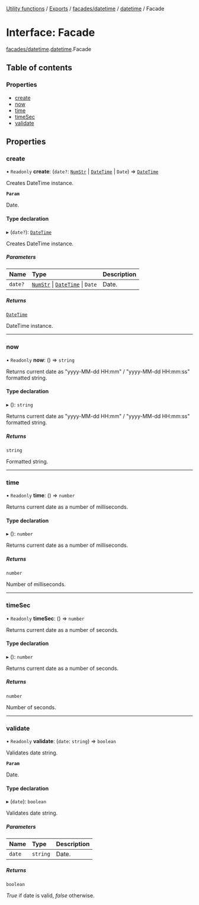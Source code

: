 [Utility functions](../index.md) / [Exports](../modules.md) / [facades/datetime](../modules/facades_datetime.md) / [datetime](../modules/facades_datetime.datetime.md) / Facade

# Interface: Facade

[facades/datetime](../modules/facades_datetime.md).[datetime](../modules/facades_datetime.datetime.md).Facade

## Table of contents

### Properties

- [create](facades_datetime.datetime.Facade.md#create)
- [now](facades_datetime.datetime.Facade.md#now)
- [time](facades_datetime.datetime.Facade.md#time)
- [timeSec](facades_datetime.datetime.Facade.md#timesec)
- [validate](facades_datetime.datetime.Facade.md#validate)

## Properties

### create

• `Readonly` **create**: (`date?`: [`NumStr`](../modules/types_core.md#numstr) \| [`DateTime`](facades_datetime.datetime.DateTime.md) \| `Date`) => [`DateTime`](facades_datetime.datetime.DateTime.md)

Creates DateTime instance.

**`Param`**

Date.

#### Type declaration

▸ (`date?`): [`DateTime`](facades_datetime.datetime.DateTime.md)

Creates DateTime instance.

##### Parameters

| Name | Type | Description |
| :------ | :------ | :------ |
| `date?` | [`NumStr`](../modules/types_core.md#numstr) \| [`DateTime`](facades_datetime.datetime.DateTime.md) \| `Date` | Date. |

##### Returns

[`DateTime`](facades_datetime.datetime.DateTime.md)

DateTime instance.

___

### now

• `Readonly` **now**: () => `string`

Returns current date as "yyyy-MM-dd HH:mm" / "yyyy-MM-dd HH:mm:ss" formatted string.

#### Type declaration

▸ (): `string`

Returns current date as "yyyy-MM-dd HH:mm" / "yyyy-MM-dd HH:mm:ss" formatted string.

##### Returns

`string`

Formatted string.

___

### time

• `Readonly` **time**: () => `number`

Returns current date as a number of milliseconds.

#### Type declaration

▸ (): `number`

Returns current date as a number of milliseconds.

##### Returns

`number`

Number of milliseconds.

___

### timeSec

• `Readonly` **timeSec**: () => `number`

Returns current date as a number of seconds.

#### Type declaration

▸ (): `number`

Returns current date as a number of seconds.

##### Returns

`number`

Number of seconds.

___

### validate

• `Readonly` **validate**: (`date`: `string`) => `boolean`

Validates date string.

**`Param`**

Date.

#### Type declaration

▸ (`date`): `boolean`

Validates date string.

##### Parameters

| Name | Type | Description |
| :------ | :------ | :------ |
| `date` | `string` | Date. |

##### Returns

`boolean`

_True_ if date is valid, _false_ otherwise.
